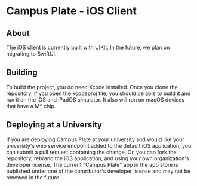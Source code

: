 # Campus Plate - iOS Client

## About
The iOS client is currently built with UIKit. In the future, we plan on migrating to SwiftUI.

## Building
To build the project, you do need Xcode installed. Once you clone the repository, if you open the xcodeproj file, you should be able to build it and run it on the iOS and iPadOS simulator. It also will run on macOS devices that have a M* chip.

## Deploying at a University
If you are deploying Campus Plate at your university and would like your university's web service endpoint added to the default iOS application, you can submit a pull request containing the change. Or, you can fork the repository, rebrand the iOS application, and using your own organization's developer license. The current "Campus Plate" app in the app store is published under one of the contributor's developer license and may not be renewed in the future.
